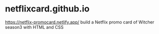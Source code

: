 # netflixcard.github.io
https://netflix-promocard.netlify.app/
build a Netflix promo card of Witcher season3 with HTML and CSS 
